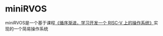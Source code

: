 # miniRVOS
miniRVOS是一个基于课程[《循序渐进，学习开发一个 RISC-V 上的操作系统》](https://www.bilibili.com/video/BV1Q5411w7z5)实现的一个简易操作系统